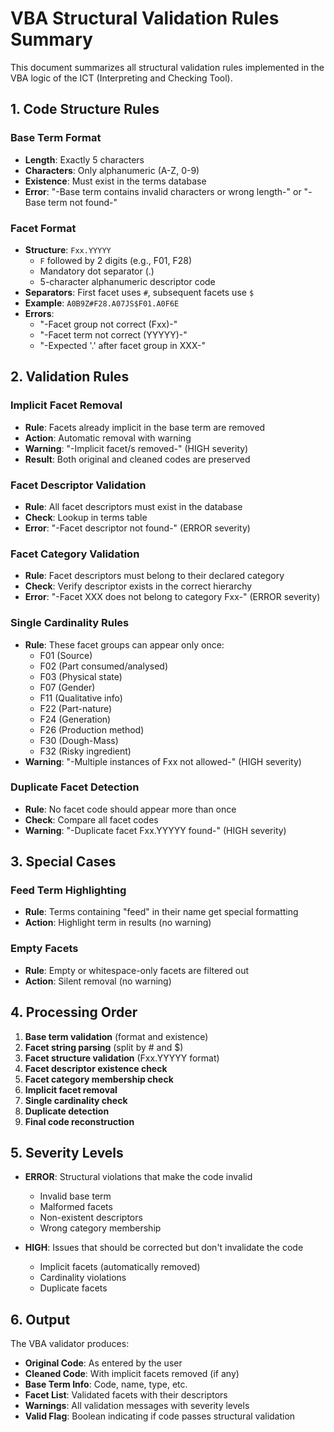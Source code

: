 # VBA Structural Validation Rules Summary

This document summarizes all structural validation rules implemented in the VBA logic of the ICT (Interpreting and Checking Tool).

## 1. Code Structure Rules

### Base Term Format
- **Length**: Exactly 5 characters
- **Characters**: Only alphanumeric (A-Z, 0-9)
- **Existence**: Must exist in the terms database
- **Error**: "-Base term contains invalid characters or wrong length-" or "-Base term not found-"

### Facet Format
- **Structure**: `Fxx.YYYYY`
  - `F` followed by 2 digits (e.g., F01, F28)
  - Mandatory dot separator (.)
  - 5-character alphanumeric descriptor code
- **Separators**: First facet uses `#`, subsequent facets use `$`
- **Example**: `A0B9Z#F28.A07JS$F01.A0F6E`
- **Errors**: 
  - "-Facet group not correct (Fxx)-"
  - "-Facet term not correct (YYYYY)-"
  - "-Expected '.' after facet group in XXX-"

## 2. Validation Rules

### Implicit Facet Removal
- **Rule**: Facets already implicit in the base term are removed
- **Action**: Automatic removal with warning
- **Warning**: "-Implicit facet/s removed-" (HIGH severity)
- **Result**: Both original and cleaned codes are preserved

### Facet Descriptor Validation
- **Rule**: All facet descriptors must exist in the database
- **Check**: Lookup in terms table
- **Error**: "-Facet descriptor not found-" (ERROR severity)

### Facet Category Validation
- **Rule**: Facet descriptors must belong to their declared category
- **Check**: Verify descriptor exists in the correct hierarchy
- **Error**: "-Facet XXX does not belong to category Fxx-" (ERROR severity)

### Single Cardinality Rules
- **Rule**: These facet groups can appear only once:
  - F01 (Source)
  - F02 (Part consumed/analysed)
  - F03 (Physical state)
  - F07 (Gender)
  - F11 (Qualitative info)
  - F22 (Part-nature)
  - F24 (Generation)
  - F26 (Production method)
  - F30 (Dough-Mass)
  - F32 (Risky ingredient)
- **Warning**: "-Multiple instances of Fxx not allowed-" (HIGH severity)

### Duplicate Facet Detection
- **Rule**: No facet code should appear more than once
- **Check**: Compare all facet codes
- **Warning**: "-Duplicate facet Fxx.YYYYY found-" (HIGH severity)

## 3. Special Cases

### Feed Term Highlighting
- **Rule**: Terms containing "feed" in their name get special formatting
- **Action**: Highlight term in results (no warning)

### Empty Facets
- **Rule**: Empty or whitespace-only facets are filtered out
- **Action**: Silent removal (no warning)

## 4. Processing Order

1. **Base term validation** (format and existence)
2. **Facet string parsing** (split by # and $)
3. **Facet structure validation** (Fxx.YYYYY format)
4. **Facet descriptor existence check**
5. **Facet category membership check**
6. **Implicit facet removal**
7. **Single cardinality check**
8. **Duplicate detection**
9. **Final code reconstruction**

## 5. Severity Levels

- **ERROR**: Structural violations that make the code invalid
  - Invalid base term
  - Malformed facets
  - Non-existent descriptors
  - Wrong category membership

- **HIGH**: Issues that should be corrected but don't invalidate the code
  - Implicit facets (automatically removed)
  - Cardinality violations
  - Duplicate facets

## 6. Output

The VBA validator produces:
- **Original Code**: As entered by the user
- **Cleaned Code**: With implicit facets removed (if any)
- **Base Term Info**: Code, name, type, etc.
- **Facet List**: Validated facets with their descriptors
- **Warnings**: All validation messages with severity levels
- **Valid Flag**: Boolean indicating if code passes structural validation
